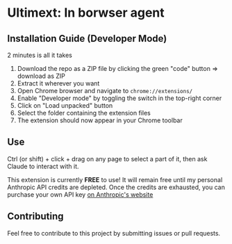 # Ultimext: In borwser agent

## Installation Guide (Developer Mode)
2 minutes is all it takes

1. Download the repo as a ZIP file by clicking the green "code" button => download as ZIP
2. Extract it wherever you want
3. Open Chrome browser and navigate to `chrome://extensions/`
4. Enable "Developer mode" by toggling the switch in the top-right corner
5. Click on "Load unpacked" button
6. Select the folder containing the extension files
7. The extension should now appear in your Chrome toolbar

## Use

Ctrl (or shift) + click + drag on any page to select a part of it, then ask Claude to interact with it.

This extension is currently **FREE** to use! It will remain free until my personal Anthropic API credits are depleted.
Once the credits are exhausted, you can purchase your own API key [on Anthropic's website](https://console.anthropic.com/)


## Contributing
Feel free to contribute to this project by submitting issues or pull requests.
